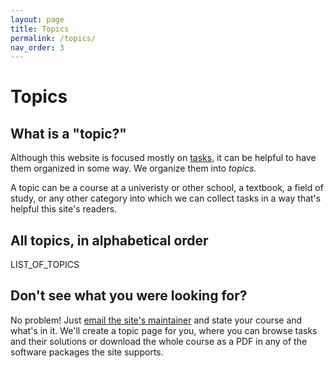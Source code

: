 ```yaml
---
layout: page
title: Topics
permalink: /topics/
nav_order: 3
---
```


# Topics

## What is a "topic?"

Although this website is focused mostly on [tasks](tasks),
it can be helpful to have them organized in some way.
We organize them into *topics.*

A topic can be a course at a univeristy or other school,
a textbook, a field of study, or any other category into which we can
collect tasks in a way that's helpful this site's readers.

## All topics, in alphabetical order

LIST_OF_TOPICS

## Don't see what you were looking for?

No problem!  Just [email the site's maintainer](mailto:ncarter@bentley.edu)
and state your course and what's in it.  We'll create a topic page for you,
where you can browse tasks and their solutions or download the whole course
as a PDF in any of the software packages the site supports.
